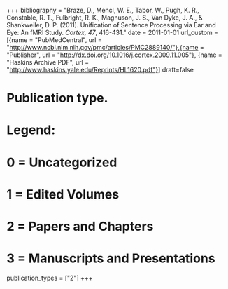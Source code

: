 +++
bibliography = "Braze, D., Mencl, W. E., Tabor, W., Pugh, K. R., Constable, R. T., Fulbright, R. K., Magnuson, J. S., Van Dyke, J. A., & Shankweiler, D. P. (2011). Unification of Sentence Processing via Ear and Eye: An fMRI Study. *Cortex, 47*, 416-431."
date = 2011-01-01
url_custom = [{name = "PubMedCentral", url = "http://www.ncbi.nlm.nih.gov/pmc/articles/PMC2889140/"},{name = "Publisher", url = "http://dx.doi.org/10.1016/j.cortex.2009.11.005"}, {name = "Haskins Archive PDF", url = "http://www.haskins.yale.edu/Reprints/HL1620.pdf"}]
draft=false
# Publication type.
# Legend:
# 0 = Uncategorized
# 1 = Edited Volumes
# 2 = Papers and Chapters
# 3 = Manuscripts and Presentations
publication_types = ["2"]
+++